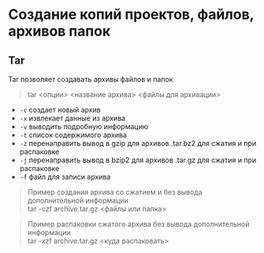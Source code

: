 Создание копий проектов, файлов, архивов папок
===========
## Tar
Tar позволяет создавать архивы файлов и папок
>tar <опции> <название архива> <файлы для архивации>
* `-c` создает новый архив
* `-x` извлекает данные из архива
* `-v` выводить подробную информацию
* `-t` список содержимого архива
* `-z` перенаправить вывод в gzip для архивов .tar.bz2 для сжатия и при распаковке
* `-j` перенаправить вывод в bzip2 для архивов .tar.gz для сжатия и при распаковке
* `-f` файл для записи архива 

>Пример создания архива со сжатием и без вывода дополнительной информации  
>tar -czf archive.tar.gz <файлы или папка>

>Пример распаковки сжатого архива без вывода дополнительной информации  
>tar -xzf archive.tar.gz <куда распаковать>
